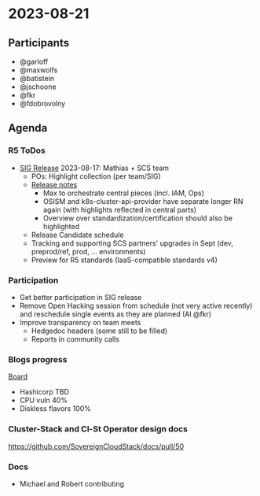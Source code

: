 # 2023-08-21
## Participants
* @garloff
* @maxwolfs
* @batistein
* @jschoone
* @fkr
* @fdobrovolny

## Agenda
### R5 ToDos
* [SIG Release](https://input.scs.community/2023-scs-sig-release#) 2023-08-17: Mathias + SCS team
    * POs: Highlight collection (per team/SIG)
    * [Release notes](https://github.com/SovereignCloudStack/release-notes/pull/9)
        - Max to orchestrate central pieces (incl. IAM, Ops)
        - OSISM and k8s-cluster-api-provider have separate longer RN again (with highlights reflected in central parts)
        - Overview over standardization/certification should also be highlighted
    * Release Candidate schedule
    * Tracking and supporting SCS partners' upgrades in Sept (dev, preprod/ref, prod, ... environments)
    * Preview for R5 standards (IaaS-compatible standards v4)

### Participation
* Get better participation in SIG release
* Remove Open Hacking session from schedule (not very active recently) and reschedule single events as they are planned (AI @fkr)
* Improve transparency on team meets
    * Hedgedoc headers (some still to be filled)
    * Reports in community calls

### Blogs progress
[Board](https://github.com/orgs/SovereignCloudStack/projects/8)
* Hashicorp TBD
* CPU vuln 40%
* Diskless flavors 100%

### Cluster-Stack and Cl-St Operator design docs
https://github.com/SovereignCloudStack/docs/pull/50

### Docs
* Michael and Robert contributing

